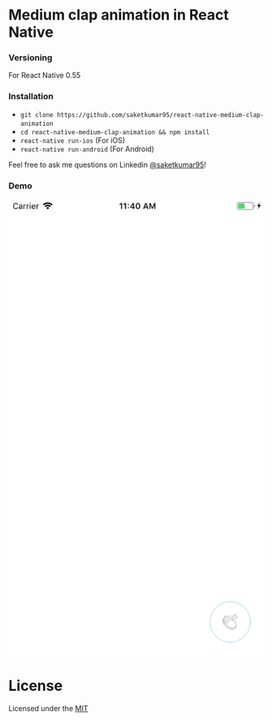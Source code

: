 # Medium clap animation in React Native

### Versioning

For React Native 0.55

### Installation

- `git clone https://github.com/saketkumar95/react-native-medium-clap-animation`
- `cd react-native-medium-clap-animation && npm install`
- `react-native run-ios` (For iOS)
- `react-native run-android` (For Android)


Feel free to ask me questions on Linkedin [@saketkumar95](https://www.linkedin.com/in/saketkumar95/)!

### Demo 

![screenshot](./screenshot.gif)


# License

Licensed under the [MIT](LICENSE)
